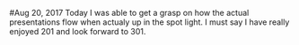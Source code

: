 #Aug 20, 2017
Today I was able to get a grasp on how the actual presentations flow when actualy up in the spot light. I must say I have really enjoyed 201 and look forward to 301.
